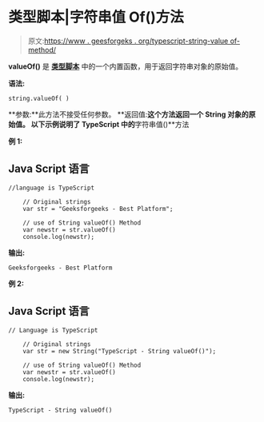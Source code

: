 # 类型脚本|字符串值 Of()方法

> 原文:[https://www . geesforgeks . org/typescript-string-value of-method/](https://www.geeksforgeeks.org/typescript-string-valueof-method/)

**valueOf()** 是 [**类型脚本**](https://www.geeksforgeeks.org/hello-world-in-typescript-language/) 中的一个内置函数，用于返回字符串对象的原始值。

**语法:**

```
string.valueOf( ) 
```

**参数:**此方法不接受任何参数。
**返回值:**这个方法返回一个 String 对象的原始值。
以下示例说明了 TypeScript 中的**字符串值()**方法

**例 1:**

## Java Script 语言

```
//language is TypeScript

    // Original strings
    var str = "Geeksforgeeks - Best Platform";

    // use of String valueOf() Method
    var newstr = str.valueOf()
    console.log(newstr);
```

**输出:**

```
Geeksforgeeks - Best Platform
```

**例 2:**

## Java Script 语言

```
// Language is TypeScript

    // Original strings
    var str = new String("TypeScript - String valueOf()");

    // use of String valueOf() Method
    var newstr = str.valueOf()
    console.log(newstr);
```

**输出:**

```
TypeScript - String valueOf()
```